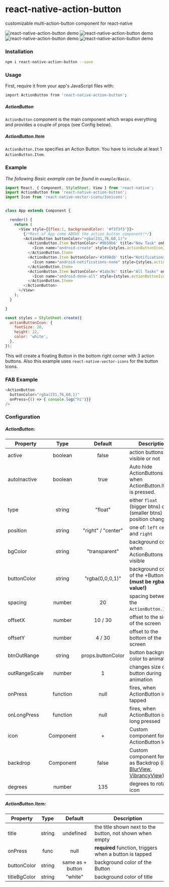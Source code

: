 # react-native-action-button
customizable multi-action-button component for react-native

![react-native-action-button demo](http://i.giphy.com/26BkMir9IcAhqe4EM.gif)
![react-native-action-button demo](http://i.giphy.com/xTcnTeW9BBXh8wMhLq.gif)
![react-native-action-button demo](http://i.giphy.com/l0K7psuhDQGLeT3d6.gif)
![react-native-action-button demo](http://i.giphy.com/xTcnSOtuet39cM46s0.gif)

### Installation
```bash
npm i react-native-action-button --save
```

### Usage

First, require it from your app's JavaScript files with:
```bash
import ActionButton from 'react-native-action-button';
```

##### ActionButton
`ActionButton` component is the main component which wraps everything and provides a couple of props (see Config below).

##### ActionButton.Item
`ActionButton.Item` specifies an Action Button. You have to include at least 1 `ActionButton.Item`.


### Example
_The following Basic example can be found in `example/Basic`._

```js
import React, { Component, StyleSheet, View } from 'react-native';
import ActionButton from 'react-native-action-button';
import Icon from 'react-native-vector-icons/Ionicons';


class App extends Component {

  render() {
    return (
      <View style={{flex:1, backgroundColor: '#f3f3f3'}}>
        {/*Rest of App come ABOVE the action button component!*/}
        <ActionButton buttonColor="rgba(231,76,60,1)">
          <ActionButton.Item buttonColor='#9b59b6' title="New Task" onPress={() => console.log("notes tapped!")}>
            <Icon name="android-create" style={styles.actionButtonIcon} />
          </ActionButton.Item>
          <ActionButton.Item buttonColor='#3498db' title="Notifications" onPress={() => {}}>
            <Icon name="android-notifications-none" style={styles.actionButtonIcon} />
          </ActionButton.Item>
          <ActionButton.Item buttonColor='#1abc9c' title="All Tasks" onPress={() => {}}>
            <Icon name="android-done-all" style={styles.actionButtonIcon} />
          </ActionButton.Item>
        </ActionButton>
      </View>
    );
  }

}

const styles = StyleSheet.create({
  actionButtonIcon: {
    fontSize: 20,
    height: 22,
    color: 'white',
  },
});
```

This will create a floating Button in the bottom right corner with 3 action buttons.
Also this example uses `react-native-vector-icons` for the button Icons.

### FAB Example
```js
<ActionButton
  buttonColor="rgba(231,76,60,1)"
  onPress={() => { console.log("hi")}}
/>
```


### Configuration

##### ActionButton:
| Property      | Type          | Default             | Description |
| ------------- |:-------------:|:------------:       | ----------- |
| active        | boolean       | false               | action buttons visible or not
| autoInactive  | boolean       | true                | Auto hide ActionButtons when ActionButton.Item is pressed.
| type          | string        | "float"             | either `float` (bigger btns) or `tab` (smaller btns) + position changes
| position      | string        | "right" / "center"  | one of: `left` `center` and `right`
| bgColor       | string        | "transparent"       | background color when ActionButtons are visible
| buttonColor   | string        | "rgba(0,0,0,1)"     | background color of the +Button **(must be rgba value!)**
| spacing       | number        | 20                  | spacing between the `ActionButton.Item`s
| offsetX       | number        | 10 / 30             | offset to the sides of the screen
| offsetY       | number        | 4 / 30              | offset to the bottom of the screen
| btnOutRange   | string        | props.buttonColor   | button background color to animate to
| outRangeScale | number        | 1                   | changes size of button during animation
| onPress       | function      | null                | fires, when ActionButton is tapped
| onLongPress   | function      | null                | fires, when ActionButton is long pressed
| icon          | Component     | +                   | Custom component for ActionButton Icon
| backdrop      | Component     | false               | Custom component for use as Backdrop (i.e. [BlurView](https://github.com/react-native-fellowship/react-native-blur#blur-view), [VibrancyView](https://github.com/react-native-fellowship/react-native-blur#vibrancy-view))
| degrees       | number        | 135                 | degrees to rotate icon

##### ActionButton.Item:
| Property      | Type          | Default             | Description |
| ------------- |:-------------:|:------------:       | ----------- |
| title         | string        | undefined           | the title shown next to the button, not shown when empty
| onPress       | func          | null                | **required** function, triggers when a button is tapped
| buttonColor   | string        | same as + button    | background color of the Button
| titleBgColor  | string        | "white"             | background color of title
